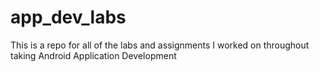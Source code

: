 # app_dev_labs
This is a repo for all of the labs and assignments I worked on throughout taking Android Application Development
